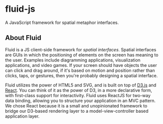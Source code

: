 # fluid-js
A JavaScript framework for spatial metaphor interfaces.

## About Fluid

Fluid is a JS client-side framework for _spatial interfaces_. Spatial interfaces are GUIs in which the positioning of elements on the screen has meaning to the user. Examples include diagramming applications, visualization applications, and video games. If your screen should have objects the user can click and drag around, if it's based on motion and position rather than clicks, taps, or gestures, then you're probably designing a spatial interface.

Fluid utilizes the power of HTML5 and SVG, and is built on top of [D3.js](https://d3js.org/) and [React](https://facebook.github.io/react/). You can think of it as the power of D3, in a more declarative form, with first-class support for interactivity. Fluid uses ReactJS for two-way data binding, allowing you to structure your application in an MVC pattern. We chose React because it is a small and unopinionated framework to bridge our D3-based rendering layer to a model-view-controller based application layer.

